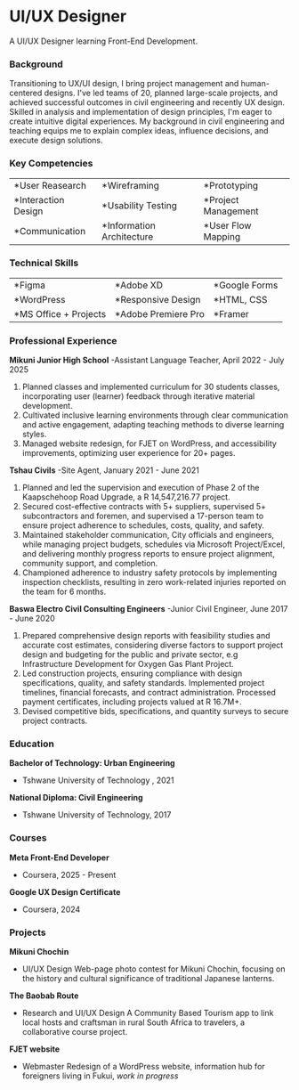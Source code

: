 # UI/UX Designer
A UI/UX Designer learning Front-End Development.


### Background
Transitioning to UX/UI design, I bring project management and human-centered designs. I've led teams of 20, planned large-scale projects, and achieved successful outcomes in civil engineering and recently UX design. Skilled in analysis and implementation of design principles, I'm eager to create intuitive digital experiences. My background in civil engineering and teaching equips me to explain complex ideas, influence decisions, and execute design solutions.


### Key Competencies
|               |               |               |
| :-------------| :-------------| :-------------|
|*User Reasearch|*Wireframing   |*Prototyping   |
|*Interaction Design |*Usability Testing   |*Project Management  |
|*Communication |*Information Architecture   |*User Flow Mapping  |


### Technical Skills
|               |               |               |
| :-------------| :-------------| :-------------|
|*Figma|*Adobe XD   |*Google Forms   |
|*WordPress  |*Responsive Design |*HTML, CSS  |
|*MS Office + Projects |*Adobe Premiere Pro   |*Framer  |


### Professional Experience 
**Mikuni Junior High School**
-Assistant Language Teacher, April 2022 - July 2025
1. Planned classes and implemented curriculum for 30 students classes, incorporating user (learner) feedback through iterative material development.
2. Cultivated inclusive learning environments through clear communication and active engagement, adapting teaching methods to diverse learning styles. 
3. Managed website redesign, for FJET on WordPress, and accessibility improvements, optimizing user experience for 20+ pages.
   

**Tshau Civils**
-Site Agent, January 2021 - June 2021
1. Planned and led the supervision and execution of Phase 2 of the Kaapschehoop Road Upgrade, a R 14,547,216.77 project. 
2. Secured cost-effective contracts with 5+ suppliers, supervised 5+ subcontractors and foremen, and supervised a 17-person team to ensure project adherence to schedules, costs, quality, and safety.
3. Maintained stakeholder communication, City officials and engineers, while managing project budgets, schedules via Microsoft Project/Excel, and delivering monthly progress reports to ensure project alignment, community support, and completion.
4. Championed adherence to industry safety protocols by implementing inspection checklists, resulting in zero work-related injuries reported on the team for 6 months.
   

**Baswa Electro Civil Consulting Engineers**
-Junior Civil Engineer, June 2017 - June 2020
1. Prepared comprehensive design reports with feasibility studies and accurate cost estimates, considering diverse factors to support project design and budgeting for the public and private sector, e.g Infrastructure Development for Oxygen Gas Plant Project.
2. Led construction projects, ensuring compliance with design specifications, quality, and safety standards. Implemented project timelines, financial forecasts, and contract administration. Processed payment certificates, including projects valued at R 16.7M+.
3. Devised competitive bids, specifications, and quantity surveys to secure project contracts.


### Education
**Bachelor of Technology: Urban  Engineering**
- Tshwane University of Technology , 2021
  
**National Diploma: Civil Engineering**
- Tshwane University of Technology, 2017
  

### Courses
**Meta Front-End Developer**
- Coursera, 2025 - Present
  
**Google UX Design Certificate**
- Coursera, 2024



### Projects
**Mikuni Chochin**
- UI/UX Design 
Web-page photo contest for Mikuni Chochin, focusing on the history and cultural significance of traditional Japanese lanterns.

**The Baobab Route**
- Research and UI/UX Design 
A Community Based Tourism app to link local hosts and craftsman in rural South Africa to travelers, a collaborative course project.

**FJET website**
- Webmaster
Redesign of a WordPress website, information hub for foreigners living in Fukui, *work in progress*




